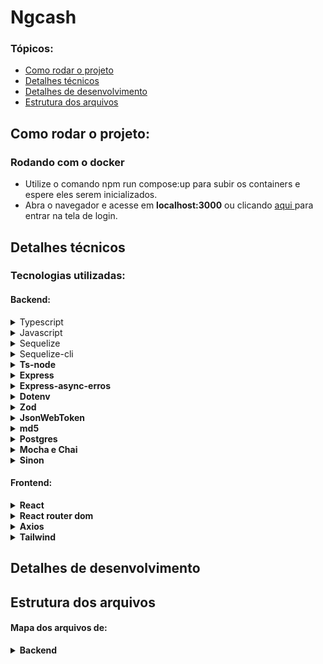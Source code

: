 <h1> Ngcash </h1>

### Tópicos:
 <ul>
    <li> <a href="#run_project"> Como rodar o projeto </a> </li>
    <li> <a href="#tech_details"> Detalhes técnicos </a> </li>
    <li> <a href="#dev_details"> Detalhes de desenvolvimento </a> </li>
    <li> <a href="#file_struct"> Estrutura dos arquivos </a> </li>
 </ul>
 
 
<h2 id="run_project"> Como rodar o projeto: </h2>

### Rodando com o docker

  <ul>
    <li> Utilize o comando npm run compose:up para subir os containers e espere eles serem inicializados. </li>
    <li> Abra o navegador e acesse em <strong>localhost:3000</strong> ou clicando <a href="http://localhost:3000" target="_blank"> aqui </a>  para entrar na tela de login.</li>
  </ul>
 
<h2 id="tech_details"> Detalhes técnicos </h2>
 
 ### Tecnologias utilizadas:
 
 #### Backend:
 <details> 
    <summary> Typescript </summary> </br>
    Typescript foi a principal linguagem utilizada para desenvolver a parte de backend do projeto. Praticamente todas as dependências tando de produção quanto de desenvolvimento utilizam a linguagem.
 </details>
 
 <details>
    <summary> Javascript </summary> </br>
    O Javascript foi utilizado apenas para desenvolver as migrations e seeders dentro das pastas <strong>/src/database/migrations</strong> e <strong>/src/database/seeders</strong> Como a dependência de desenvolvimento <strong>sequelize-cli</strong> não suporta estes arquivos em Typescript a utilização da linguagem é necessária.
 </details>
 
 <details>
    <summary> Sequelize </summary> </br>
    Sequelize foi a ORM escolhida para fazer a comunicação com o banco de dados e a criação das tabelas.
 </details>
 
  <details>
    <summary> Sequelize-cli </summary> </br>
    O sequelize-cli é uma dependência de desenvolvimento utilizada para gerar automaticamente as migrations, models, seeders e config necessários para a comunicação e população de dados no banco utilizados pelo <strong>Sequelize</stong>.
 </details>
 
  <details>
    <summary> Ts-node </summary></br>
    É utilizado para rodar os arquivos escritos em Typescript sem a necessidade de transpilar o código para javascript primeiro.
 </details>
 
 <details>
    <summary> Express </summary></br>
    Express é o framework utilizado para criar a API onde gerencia as requisições e com base na roda retorna as respostas esperadas.
 </details>
 
  <details>
    <summary> Express-async-erros </summary> </br>
    Utilizado para capturar qualquer erro disparado na aplicação e enviar diretamente para o middleware de erro.
 </details>
 
 <details>
    <summary> Dotenv </summary></br>
    O Dotenv é usado para gerenciar as variáveis de ambiente definidas no Docker e/ou no arquivo <strong>.env</strong> na pasta do backend.
 </details>
 
 <details>
    <summary> Zod </summary></br>
    Zod é utilizado para validar o corpo das requisições, se elas correspondem ao tipo esperado delas. Exemplo de uso:
    
    import z from 'zod';
        
    const body = {
        username: "someName",
        passowrd :"somePass"
    }
    
    const userSchema = z.object({
      username: z.string().min(3),
      password: z.string().min(8)
    });
    
   const parsed = userSchema.safeParse(body);
   
   if (parsed.success) return "token";
   else throw new Error("usuário invalido!");
 </details>
 
 
 <details>
    <summary> JsonWebToken </summary> </br>
    Utilizado para gerar um token único para cada usuário novo/logado e validar se um token recebido é válido. 
 </details>
 
  <details>
    <summary> md5 </summary> </br>
    Uttilizado para encripitar as senhas do usuário antes de serem enviadas para o banco de dados.
 </details>
 
  <details>
    <summary> Postgres </summary> </br>
    Banco de dados utilizado para gerenciar e guardar as informações dos usuários.
 </details>
 
  <details>
    <summary>Mocha e Chai</summary> </br>
    Utilizados para fazer os testes unitários do projeto, validando se os metodos chamados retornam o esperado.
 </details>
 
  <details>
    <summary> Sinon </summary> </br>
    Utilizado nos testes para fazer uma simulação do retorno dos metodos sem que prejudique ou popule o banco de dados indevidamente.
 </details>
 
#### Frontend:

 <details>
    <summary> React </summary> </br>
    Biblioteca utilizada para desenvolver a interface de usuário, páginas e componentes da aplicação. 
 </details>
 
  <details>
    <summary> React router dom </summary> </br>
    Utilizado para gerenciar as rotas da aplicação.
 </details>
 
  <details>
    <summary> Axios </summary> </br>
    Utilizado para fazer as requisições para a API.
 </details>
 
  <details>
    <summary>Tailwind</summary> </br>
    Biblioteca utilizada para fazer a estilização da aplicação.
 </details>

<h2 id="dev_details"> Detalhes de desenvolvimento </h2>
<h2 id="file_struct"> Estrutura dos arquivos </h2>

#### Mapa dos arquivos de:
<details> 
<summary> Backend </summary> </br>
estrutura: 

    ├── src/
    │   ├── controllers/
    │   │   ├── loginController.ts
    │   │   ├── registerController.ts
    │   │   ├── transactionsController.ts
    │   │   ├── userController.ts
    │   ├── database/
    │   │   ├── config/
    │   │   │   ├── config.ts
    │   │   ├── migrations/
    │   |   |   ├── 20221115162146-Accounts.js
    │   |   |   ├── 20221115194817-Users.js
    │   |   |   ├──20221115194831-Transactions.js
    │   |   ├── models/
    │   |   |   ├── Accounts.ts
    │   |   |   ├── index.ts
    │   |   |   ├── Transactions.ts
    │   |   |   ├── Users.ts
    │   |   ├── seeders/
    │   |   |   ├── 20221115175154-Accounts.js
    │   |   |   ├── 20221115195605-Users.js
    │   |   |   ├── 20221115195620-Transactions.js
    │   ├── errors/
    │   |   ├── BadRequest.ts
    │   |   ├── ConflicError.ts
    │   |   ├── NotFound.ts
    │   ├── interfaces/
    │   |   ├── models/
    │   |   |   ├── IRegister.ts
    │   |   ├── types/
    │   |   |   ├── CashType.ts
    │   |   ├── ITransactions.ts
    │   |   ├── IUsers.ts
    │   |   ├── IUserInfo.ts
    │   ├── middlewares/
    │   |   ├── errorMiddlerware.ts
    │   ├── models/
    │   |   ├── loginModel.ts
    │   |   ├── registerModel.ts
    │   |   ├── transactionsModel.ts
    │   |   ├── userModel.ts
    │   ├── routes/
    │   │   ├── loginRoute.ts
    │   │   ├── registerRoute.ts
    │   │   ├── transactionsRoute.ts
    │   │   ├── userRoute.ts
    │   ├── services/
    │   │   ├── loginServce.ts
    │   │   ├── registerService.ts
    │   │   ├── transactionsService.ts
    │   │   ├── userService.ts
    │   ├── tests/
    │   │   ├── mocks/
    │   │   │   ├── transactionsMocks;.ts
    │   │   │   ├── userMocks.ts
    │   │   ├── unit/
    │   │   │   ├── controllers/
    │   │   │   │   ├── loginController.test.ts
    │   │   │   │   ├── loginController.test.ts
    │   │   │   │   ├── transactionsController.test.ts
    │   │   │   │   ├── userController.test.ts
    │   │   │   ├── models/
    │   │   │   │   ├── loginModel.ts
    │   │   │   │   ├── registerModel.ts
    │   │   │   │   ├── transactionsModel.ts
    │   │   │   │   ├── userModel.ts
    │   │   │   ├── service/
    │   │   │   │   ├── loginService.ts
    │   │   │   │   ├── registerService.ts
    │   │   │   │   ├── transactionsService.ts
    │   │   │   │   ├── userService.ts
    ├── .dockerignore
    ├── .gitignore
    ├── .sequelizerc
    ├── Dockerfile
    ├── package-lock.json
    ├── package.json
    ├── tsconfig.json

</details>
